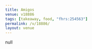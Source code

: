 ```yaml
---
title: Amigos
venue: v18886
tags: [takeaway, food, "fhrs:254563"]
permalink: /v/18886/
layout: venue
---
```

null